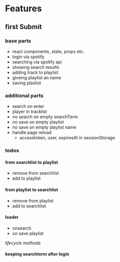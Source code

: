 # Features

## first Submit

### base parts

- react components, state, props etc.
- login via spotify
- searching via spotify api
- showing search results
- adding track to playlist
- giveing playlist an name
- saving plaxlist

### additional parts

- search on enter
- player in tracklist
- no search on empty searchTerm
- no save on empty playlist
- no save on empty playlist name
- handle page reload
    - accesstoken, user, expiresAt in sessionStorage

### todos

#### from searchlist to playlist
- remove from searchlist
- add to playlist

#### from playlist to searchlist
- remove from playlist
- add to searchlist

#### loader
- onsearch
- on save playlist

*lifecycle methods*

#### keeping searchterm after login







